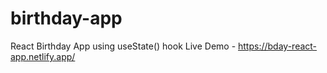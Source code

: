 # birthday-app
React Birthday App using useState() hook
Live Demo - https://bday-react-app.netlify.app/
